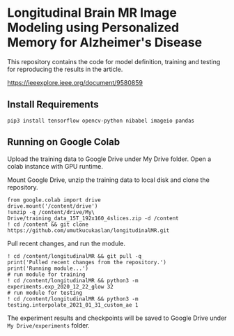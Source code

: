 
# Longitudinal Brain MR Image Modeling using Personalized Memory for Alzheimer's Disease

This repository contains the code for model definition, training and testing for reproducing the results in the article.

https://ieeexplore.ieee.org/document/9580859

## Install Requirements
```shell
pip3 install tensorflow opencv-python nibabel imageio pandas
```

## Running on Google Colab

Upload the training data to Google Drive under My Drive folder. Open a colab instance with GPU runtime.

Mount Google Drive, unzip the training data to local disk and clone the repository.
```
from google.colab import drive
drive.mount('/content/drive')
!unzip -q /content/drive/My\ Drive/training_data_15T_192x160_4slices.zip -d /content
! cd /content && git clone https://github.com/umutkucukaslan/longitudinalMR.git
```
Pull recent changes, and run the module.
```
! cd /content/longitudinalMR && git pull -q
print('Pulled recent changes from the repository.')
print('Running module...')
# run module for training
! cd /content/longitudinalMR && python3 -m experiments.exp_2020_12_22_glow 32
# run module for testing
! cd /content/longitudinalMR && python3 -m testing.interpolate_2021_01_31_custom_ae 1
```
The experiment results and checkpoints will be saved to Google Drive under `My Drive/experiments` folder.